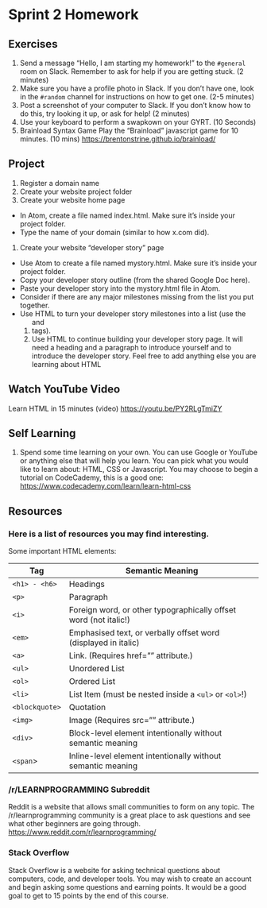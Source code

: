 # Sprint 2 Homework

## Exercises
1. Send a message “Hello, I am starting my homework!” to the `#general` room on Slack.  Remember to ask for help if you are getting stuck. (2 minutes)
1. Make sure you have a profile photo in Slack. If you don’t have one, look in the `#random` channel for instructions on how to get one. (2-5 minutes)
1. Post a screenshot of your computer to Slack. If you don’t know how to do this, try looking it up, or ask for help! (2 minutes)
1. Use your keyboard to perform a swapkown on your GYRT. (10 Seconds)
1. Brainload Syntax Game
Play the “Brainload” javascript game for 10 minutes. (10 mins)
https://brentonstrine.github.io/brainload/

## Project
1. Register a domain name
1. Create your website project folder
1. Create your website home page
 - In Atom, create a file named index.html. Make sure it’s inside your project folder.
 - Type the name of your domain (similar to how x.com did).
1. Create your website “developer story” page
 - Use Atom to create a file named mystory.html. Make sure it’s inside your project folder.
 - Copy your developer story outline (from the shared Google Doc here).
 - Paste your developer story into the mystory.html file in Atom.
 - Consider if there are any major milestones missing from the list you put together.
 - Use HTML to turn your developer story milestones into a list (use the <ol> and <li> tags).
 - Use HTML to continue building your developer story page. It will need a heading and a paragraph to introduce yourself and to introduce the developer story. Feel free to add anything else you are learning about HTML

## Watch YouTube Video
Learn HTML in 15 minutes (video)
https://youtu.be/PY2RLgTmiZY

## Self Learning
1.  Spend some time learning on your own. You can use Google or YouTube or anything else that will help you learn. You can pick what you would like to learn about: HTML, CSS or Javascript. You may choose to begin a tutorial on CodeCademy, this is a good one:
https://www.codecademy.com/learn/learn-html-css

## Resources
### Here is a list of resources you may find interesting.
Some important HTML elements:

|Tag|		Semantic Meaning|
|---|---|
|`<h1> - <h6>`|	Headings|
|`<p>`|		Paragraph|
|`<i>`|		Foreign word, or other typographically offset word (not italic!)|
|`<em>`|		Emphasised text, or verbally offset word (displayed in italic)|
|`<a>`|		Link. (Requires href=”” attribute.)|
|`<ul>`| 		Unordered List|
|`<ol>`| 		Ordered List|
|`<li>`|		List Item (must be nested inside a `<ul>` or `<ol>`!)|
|`<blockquote>`|	Quotation|
|`<img>`|		Image (Requires src=”” attribute.)|
|`<div>`|		Block-level element intentionally without semantic meaning|
|`<span`>|	Inline-level element intentionally without semantic meaning|

### /r/LEARNPROGRAMMING Subreddit
Reddit is a website that allows small communities to form on any topic. The /r/learnprogramming community is a great place to ask questions and see what other beginners are going through.
https://www.reddit.com/r/learnprogramming/

### Stack Overflow
Stack Overflow is a website for asking technical questions about computers, code, and developer tools. You may wish to create an account and begin asking some questions and earning points. It would be a good goal to get to 15 points by the end of this course.

